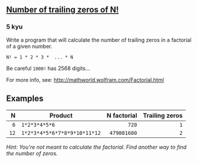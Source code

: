 <h2><a href=https://www.codewars.com/kata/52f787eb172a8b4ae1000a34/train/python target="_blank">Number of trailing zeros of N!</a></h2><h3>5 kyu</h3><p>Write a program that will calculate the number of trailing zeros in a factorial of a given number.</p><p><code>N! = 1 * 2 * 3 *  ... * N</code></p><p>Be careful <code>1000!</code> has 2568 digits...</p><p>For more info, see: <a href="http://mathworld.wolfram.com/Factorial.html" data-turbolinks="false" target="_blank">http://mathworld.wolfram.com/Factorial.html</a> </p><h2 id="examples">Examples</h2><table><thead><tr><th align="right">N</th><th>Product</th><th align="right">N factorial</th><th align="right">Trailing zeros</th></tr></thead><tbody><tr><td align="right"><code>6</code></td><td><code>1*2*3*4*5*6</code></td><td align="right"><code>720</code></td><td align="right"><code>1</code></td></tr><tr><td align="right"><code>12</code></td><td><code>1*2*3*4*5*6*7*8*9*10*11*12</code></td><td align="right"><code>479001600</code></td><td align="right"><code>2</code></td></tr></tbody></table><p><em>Hint: You're not meant to calculate the factorial. Find another way to find the number of zeros.</em></p>